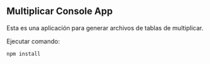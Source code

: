 ## Multiplicar Console App

Esta es una aplicación para generar archivos de tablas de multiplicar.

Ejecutar comando:

```
npm install
```
